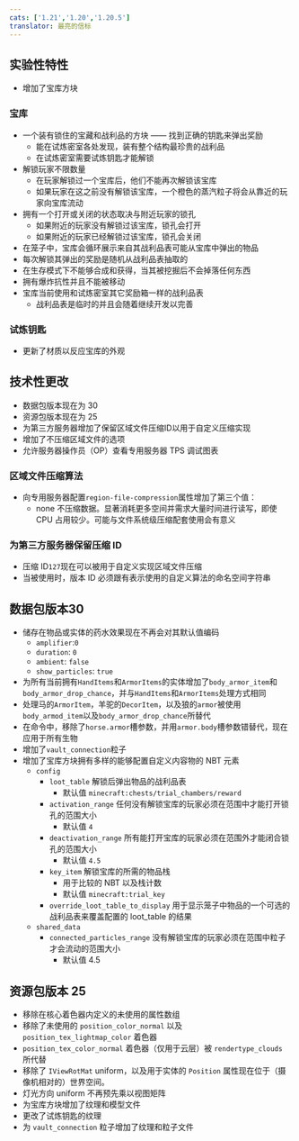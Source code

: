 ```yaml
---
cats: ['1.21','1.20','1.20.5']
translator: 最亮的信标
---
```

## 实验性特性
* 增加了宝库方块
### 宝库
* 一个装有锁住的宝藏和战利品的方块 —— 找到正确的钥匙来弹出奖励
    * 能在试炼密室各处发现，装有整个结构最珍贵的战利品
    * 在试炼密室需要试炼钥匙才能解锁
* 解锁玩家不限数量
    * 在玩家解锁过一个宝库后，他们不能再次解锁该宝库
    * 如果玩家在这之前没有解锁该宝库，一个橙色的蒸汽粒子将会从靠近的玩家向宝库流动
* 拥有一个打开或关闭的状态取决与附近玩家的锁孔
    * 如果附近的玩家没有解锁过该宝库，锁孔会打开
    * 如果附近的玩家已经解锁过该宝库，锁孔会关闭
* 在笼子中，宝库会循环展示来自其战利品表可能从宝库中弹出的物品
* 每次解锁其弹出的奖励是随机从战利品表抽取的
* 在生存模式下不能够合成和获得，当其被挖掘后不会掉落任何东西
* 拥有爆炸抗性并且不能被移动
* 宝库当前使用和试炼密室其它奖励箱一样的战利品表
    * 战利品表是临时的并且会随着继续开发以完善
### 试炼钥匙
* 更新了材质以反应宝库的外观
## 技术性更改
* 数据包版本现在为 30
* 资源包版本现在为 25
* 为第三方服务器增加了保留区域文件压缩ID以用于自定义压缩实现
* 增加了不压缩区域文件的选项
* 允许服务器操作员（OP）查看专用服务器 TPS 调试图表
### 区域文件压缩算法
* 向专用服务器配置`region-file-compression`属性增加了第三个值：
    * none 不压缩数据。显著消耗更多空间并需求大量时间进行读写，即使 CPU 占用较少。可能与文件系统级压缩配套使用会有意义
### 为第三方服务器保留压缩 ID
* 压缩 ID`127`现在可以被用于自定义实现区域文件压缩
* 当被使用时，版本 ID 必须跟有表示使用的自定义算法的命名空间字符串
## 数据包版本30
* 储存在物品或实体的药水效果现在不再会对其默认值编码
    * `amplifier`:`0`
    * `duration`: `0`
    * `ambient`: `false`
    * `show_particles`: `true`
* 为所有当前拥有`HandItems`和`ArmorItems`的实体增加了`body_armor_item`和`body_armor_drop_chance`，并与`HandItems`和`ArmorItems`处理方式相同
* 处理马的`ArmorItem`，羊驼的`DecorItem`，以及狼的`armor`被使用`body_armod_item`以及`body_armor_drop_chance`所替代
* 在命令中，移除了`horse.armor`槽参数，并用`armor.body`槽参数错替代，现在应用于所有生物
* 增加了`vault_connection`粒子
* 增加了宝库方块拥有多样的能够配置自定义内容物的 NBT 元素
    * `config`
        * `loot_table` 解锁后弹出物品的战利品表
            * 默认值 `minecraft:chests/trial_chambers/reward`
        * `activation_range` 任何没有解锁宝库的玩家必须在范围中才能打开锁孔的范围大小
            * 默认值 `4`
        * `deactivation_range` 所有能打开宝库的玩家必须在范围外才能闭合锁孔的范围大小
            * 默认值 `4.5`
        * `key_item` 解锁宝库的所需的物品栈
            * 用于比较的 NBT 以及栈计数
            * 默认值 `minecraft:trial_key`
        * `override_loot_table_to_display` 用于显示笼子中物品的一个可选的战利品表来覆盖配置的 loot_table 的结果
    * `shared_data`
        * `connected_particles_range` 没有解锁宝库的玩家必须在范围中粒子才会流动的范围大小
            * 默认值 4.5
## 资源包版本 25
* 移除在核心着色器内定义的未使用的属性数组
* 移除了未使用的 `position_color_normal` 以及 `position_tex_lightmap_color` 着色器
* `position_tex_color_normal` 着色器（仅用于云层）被 `rendertype_clouds` 所代替
* 移除了 `IViewRotMat` uniform，以及用于实体的 `Position` 属性现在位于（摄像机相对的）世界空间。
* 灯光方向 uniform 不再预先乘以视图矩阵
* 为宝库方块增加了纹理和模型文件
* 更改了试炼钥匙的纹理
* 为 `vault_connection` 粒子增加了纹理和粒子文件
